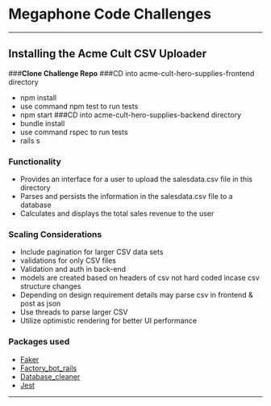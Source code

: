 # Megaphone Code Challenges

---

## Installing the Acme Cult CSV Uploader
###**Clone Challenge Repo** 
###CD into acme-cult-hero-supplies-frontend directory
- npm install
- use command npm test to run tests
- npm start
###CD into acme-cult-hero-supplies-backend directory
- bundle install
- use command rspec to run tests
- rails s

### Functionality
- Provides an interface for a user to upload the salesdata.csv file in this directory
- Parses and persists the information in the salesdata.csv file to a database
- Calculates and displays the total sales revenue to the user

### Scaling Considerations
- Include pagination for larger CSV data sets
- validations for only CSV files
- Validation and auth in back-end
- models are created based on headers of csv not hard coded incase csv structure changes
- Depending on design requirement details may parse csv in frontend & post as json
-  Use threads to parse larger CSV
-  Utilize optimistic rendering for better UI performance

### Packages used

- [Faker][1]
- [Factory_bot_rails][2]
- [Database_cleaner][3]
- [Jest][4]

---

[1]:https://github.com/faker-ruby/faker
[2]:https://github.com/thoughtbot/factory_bot_rails
[3]:https://github.com/DatabaseCleaner/database_cleaner
[4]:https://jestjs.io/en/

